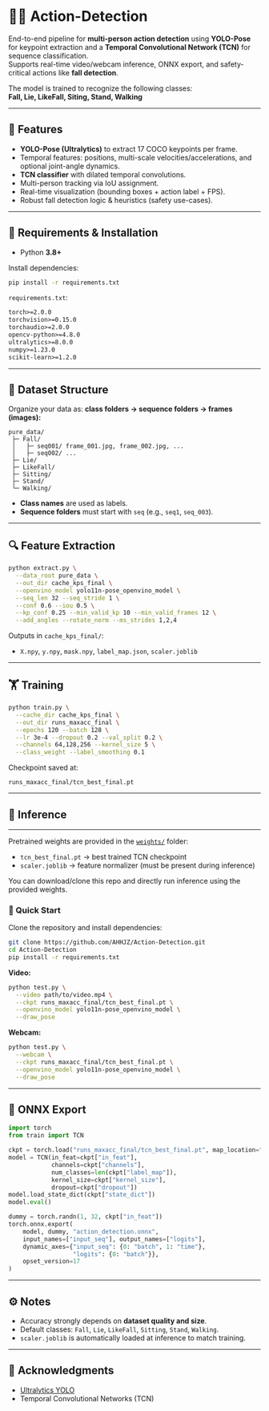 # 🏃‍♂️ Action-Detection
End-to-end pipeline for **multi-person action detection** using **YOLO-Pose** for keypoint extraction and a **Temporal Convolutional Network (TCN)** for sequence classification.  
Supports real-time video/webcam inference, ONNX export, and safety-critical actions like **fall detection**.  

The model is trained to recognize the following classes:  
**Fall, Lie, LikeFall, Siting, Stand, Walking**



---

## 📌 Features
- **YOLO-Pose (Ultralytics)** to extract 17 COCO keypoints per frame.  
- Temporal features: positions, multi-scale velocities/accelerations, and optional joint-angle dynamics.  
- **TCN classifier** with dilated temporal convolutions.  
- Multi-person tracking via IoU assignment.  
- Real-time visualization (bounding boxes + action label + FPS).  
- Robust fall detection logic & heuristics (safety use-cases).  

---

## 🔧 Requirements & Installation
- Python **3.8+**

Install dependencies:
```bash
pip install -r requirements.txt
````

`requirements.txt`:

```txt
torch>=2.0.0
torchvision>=0.15.0
torchaudio>=2.0.0
opencv-python>=4.8.0
ultralytics>=8.0.0
numpy>=1.23.0
scikit-learn>=1.2.0
```

---

## 📂 Dataset Structure

Organize your data as: **class folders → sequence folders → frames (images):**

```
pure_data/
 ├─ Fall/
 │   ├─ seq001/ frame_001.jpg, frame_002.jpg, ...
 │   ├─ seq002/ ...
 ├─ Lie/
 ├─ LikeFall/    
 ├─ Sitting/
 ├─ Stand/
 └─ Walking/
```

* **Class names** are used as labels.
* **Sequence folders** must start with `seq` (e.g., `seq1`, `seq_003`).

---

## 🔍 Feature Extraction

```bash
python extract.py \
  --data_root pure_data \
  --out_dir cache_kps_final \
  --openvino_model yolo11n-pose_openvino_model \
  --seq_len 32 --seq_stride 1 \
  --conf 0.6 --iou 0.5 \
  --kp_conf 0.25 --min_valid_kp 10 --min_valid_frames 12 \
  --add_angles --rotate_norm --ms_strides 1,2,4
```

Outputs in `cache_kps_final/`:

* `X.npy`, `y.npy`, `mask.npy`, `label_map.json`, `scaler.joblib`

---

## 🏋️ Training

```bash
python train.py \
  --cache_dir cache_kps_final \
  --out_dir runs_maxacc_final \
  --epochs 120 --batch 128 \
  --lr 3e-4 --dropout 0.2 --val_split 0.2 \
  --channels 64,128,256 --kernel_size 5 \
  --class_weight --label_smoothing 0.1
```

Checkpoint saved at:

```
runs_maxacc_final/tcn_best_final.pt
```

---

## 🎥 Inference
---


Pretrained weights are provided in the [`weights/`](weights/) folder:  
- `tcn_best_final.pt` → best trained TCN checkpoint  
- `scaler.joblib` → feature normalizer (must be present during inference)  

You can download/clone this repo and directly run inference using the provided weights.

### 🚀 Quick Start

Clone the repository and install dependencies:

```bash
git clone https://github.com/AHHJZ/Action-Detection.git
cd Action-Detection
pip install -r requirements.txt
```
**Video:**

```bash
python test.py \
  --video path/to/video.mp4 \
  --ckpt runs_maxacc_final/tcn_best_final.pt \
  --openvino_model yolo11n-pose_openvino_model \
  --draw_pose
```

**Webcam:**

```bash
python test.py \
  --webcam \
  --ckpt runs_maxacc_final/tcn_best_final.pt \
  --openvino_model yolo11n-pose_openvino_model \
  --draw_pose
```

---

## 🔄 ONNX Export

```python
import torch
from train import TCN

ckpt = torch.load("runs_maxacc_final/tcn_best_final.pt", map_location="cpu")
model = TCN(in_feat=ckpt["in_feat"],
            channels=ckpt["channels"],
            num_classes=len(ckpt["label_map"]),
            kernel_size=ckpt["kernel_size"],
            dropout=ckpt["dropout"])
model.load_state_dict(ckpt["state_dict"])
model.eval()

dummy = torch.randn(1, 32, ckpt["in_feat"])
torch.onnx.export(
    model, dummy, "action_detection.onnx",
    input_names=["input_seq"], output_names=["logits"],
    dynamic_axes={"input_seq": {0: "batch", 1: "time"},
                  "logits": {0: "batch"}},
    opset_version=17
)
```

---

## ⚙️ Notes

* Accuracy strongly depends on **dataset quality and size**.
* Default classes: `Fall`, `Lie`, `LikeFall`, `Sitting`, `Stand`, `Walking`.
* `scaler.joblib` is automatically loaded at inference to match training.

---

## 🙌 Acknowledgments

* [Ultralytics YOLO](https://github.com/ultralytics/ultralytics)
* Temporal Convolutional Networks (TCN)
